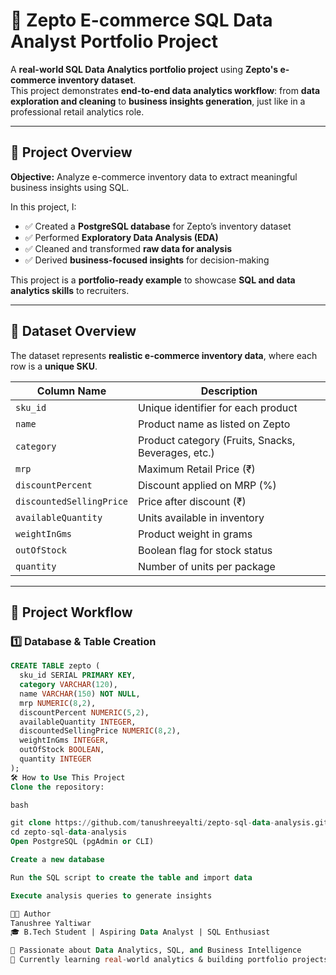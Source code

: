 # 🛒 Zepto E-commerce SQL Data Analyst Portfolio Project

A **real-world SQL Data Analytics portfolio project** using **Zepto's e-commerce inventory dataset**.  
This project demonstrates **end-to-end data analytics workflow**: from **data exploration and cleaning** to **business insights generation**, just like in a professional retail analytics role.

---

## 📌 Project Overview

**Objective:** Analyze e-commerce inventory data to extract meaningful business insights using SQL.  

In this project, I:

- ✅ Created a **PostgreSQL database** for Zepto’s inventory dataset
- ✅ Performed **Exploratory Data Analysis (EDA)**
- ✅ Cleaned and transformed **raw data for analysis**
- ✅ Derived **business-focused insights** for decision-making

This project is a **portfolio-ready example** to showcase **SQL and data analytics skills** to recruiters.

---

## 📁 Dataset Overview

The dataset represents **realistic e-commerce inventory data**, where each row is a **unique SKU**.  

| Column Name                | Description                                               |
|----------------------------|-----------------------------------------------------------|
| `sku_id`                   | Unique identifier for each product                        |
| `name`                     | Product name as listed on Zepto                           |
| `category`                 | Product category (Fruits, Snacks, Beverages, etc.)        |
| `mrp`                      | Maximum Retail Price (₹)                                  |
| `discountPercent`          | Discount applied on MRP (%)                               |
| `discountedSellingPrice`   | Price after discount (₹)                                  |
| `availableQuantity`        | Units available in inventory                              |
| `weightInGms`              | Product weight in grams                                   |
| `outOfStock`               | Boolean flag for stock status                             |
| `quantity`                 | Number of units per package                               |

---

## 🔧 Project Workflow

### 1️⃣ Database & Table Creation

```sql
CREATE TABLE zepto (
  sku_id SERIAL PRIMARY KEY,
  category VARCHAR(120),
  name VARCHAR(150) NOT NULL,
  mrp NUMERIC(8,2),
  discountPercent NUMERIC(5,2),
  availableQuantity INTEGER,
  discountedSellingPrice NUMERIC(8,2),
  weightInGms INTEGER,
  outOfStock BOOLEAN,
  quantity INTEGER
);
🛠️ How to Use This Project
Clone the repository:

bash

git clone https://github.com/tanushreeyalti/zepto-sql-data-analysis.git
cd zepto-sql-data-analysis
Open PostgreSQL (pgAdmin or CLI)

Create a new database

Run the SQL script to create the table and import data

Execute analysis queries to generate insights

👩‍💻 Author
Tanushree Yaltiwar
🎓 B.Tech Student | Aspiring Data Analyst | SQL Enthusiast

💼 Passionate about Data Analytics, SQL, and Business Intelligence
🌱 Currently learning real-world analytics & building portfolio projects

